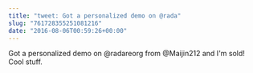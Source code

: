 ```yaml
---
title: "tweet: Got a personalized demo on @rada"
slug: "761728355251081216"
date: "2016-08-06T00:59:26+00:00"
---
```

Got a personalized demo on @radareorg from @Maijin212 and I'm sold! Cool stuff.